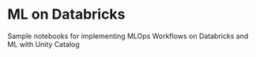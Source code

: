 # ML on Databricks

Sample notebooks for implementing MLOps Workflows on Databricks and ML with Unity Catalog
